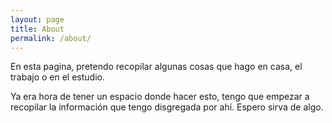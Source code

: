 ```yaml
---
layout: page
title: About
permalink: /about/
---
```


En esta pagina, pretendo recopilar algunas cosas que hago en casa, el trabajo o en el estudio.

Ya era hora de tener un espacio donde hacer esto, tengo que empezar a recopilar la información que tengo disgregada por ahí. Espero sirva de algo.
